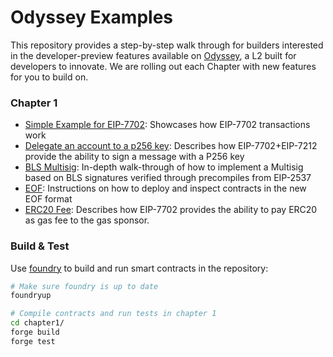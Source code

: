 # Odyssey Examples

This repository provides a step-by-step walk through for builders interested in the developer-preview features available on [Odyssey](https://www.ithaca.xyz/updates/introducing-ithaca), a L2 built for developers to innovate. We are rolling out each Chapter with new features for you to build on. 

### Chapter 1 
- [Simple Example for EIP-7702](./chapter1/simple-7702/): Showcases how EIP-7702 transactions work
- [Delegate an account to a p256 key](./chapter1/delegate-p256/): Describes how EIP-7702+EIP-7212 provide the ability to sign a message with a P256 key
- [BLS Multisig](./chapter1/bls-multisig/): In-depth walk-through of how to implement a Multisig based on BLS signatures verified through precompiles from EIP-2537
- [EOF](./chapter1/eof/): Instructions on how to deploy and inspect contracts in the new EOF format
- [ERC20 Fee](./chapter1/erc20-fee/): Describes how EIP-7702 provides the ability to pay ERC20 as gas fee to the gas sponsor.

### Build & Test

Use [foundry](https://github.com/foundry-rs/foundry) to build and run smart contracts in the repository:  

```bash
# Make sure foundry is up to date
foundryup

# Compile contracts and run tests in chapter 1
cd chapter1/
forge build
forge test
```
